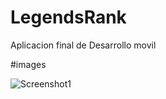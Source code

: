 # LegendsRank
Aplicacion final de Desarrollo movil


#images

![Screenshot1](https://github.com/trebor0697/LegendsRank/Screenshots/ss-1.jpg)


